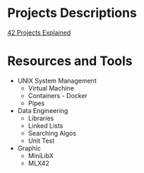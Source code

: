 # Projects Descriptions
[42 Projects Explained](https://42-cursus.gitbook.io/guide/rank-02/pipex/understand-pipex)
# Resources and Tools
- UNIX System Management
	- Virtual Machine
	- Containers - Docker
	- Pipes
- Data Engineering
	- Libraries
	- Linked Lists
	- Searching Algos
	- Unit Test
- Graphic
	- MiniLibX
	- MLX42